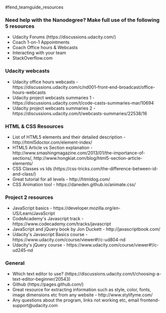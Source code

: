 #fend_teamguide_resources
<h3>Need help with the Nanodegree? Make full use of the following 5 resources</h3>
<ul>
<li>Udacity Forums (https://discussions.udacity.com/)</li>
<li>Coach 1-on-1 Appointments</li>
<li>Coach Office hours & Webcasts</li>
<li>Interacting with your team</li>
<li>StackOverflow.com</li>
</ul>


<h3>Udacity webcasts</h3>
<ul>
<li>Udacity office hours webcasts - https://discussions.udacity.com/c/nd001-front-end-broadcast/office-hours-webcasts</li>
<li>Udacity project webcasts summaries 1 - https://discussions.udacity.com/t/code-casts-summaries-mar/10694</li>
<li>Udacity project webcasts summaries 2 - https://discussions.udacity.com/t/webcasts-summaries/22538/16</li>
</ul>

<h3>HTML & CSS Resources</h3>
<ul>
<li>List of HTML5 elements and their detailed description - http://html5doctor.com/element-index/ </li>
<li>HTML5 Article vs Section explanation - http://www.smashingmagazine.com/2013/01/the-importance-of-sections/, http://www.hongkiat.com/blog/html5-section-article-elements/ </li>
<li>CSS Classes vs Ids (https://css-tricks.com/the-difference-between-id-and-class/)</li>
<li>Great tutorial for all levels - http://htmldog.com/</li>
<li>CSS Animation tool - https://daneden.github.io/animate.css/</li>
</ul>

<h3>Project 2 resources</h3>
<ul>
<li>JavaScript basics - https://developer.mozilla.org/en-US/Learn/JavaScript</li>
<li>CodeAcademy's Javascript track - https://www.codecademy.com/tracks/javascript </li>
<li>JavaScript and jQuery book by Jon Duckett - http://javascriptbook.com/</li>
<li>Udacity's Javascript Basics course - https://www.udacity.com/course/viewer#!/c-ud804-nd</li>
<li>Udacity's jQuery course - https://www.udacity.com/course/viewer#!/c-ud245-nd</li>
</ul>


<h3>General</h3>
<ul>
<li>Which text editor to use? (https://discussions.udacity.com/t/choosing-a-text-editor-beginner/20543)</li>
<li>Github (https://pages.github.com/)</li>
<li>Great resource for extracting information such as style, color, fonts, image dimensions etc from any website - http://www.stylifyme.com/ </li>
<li>Any questions about the program, links not working etc, email frontend-support@udacity.com</li>
</ul>

